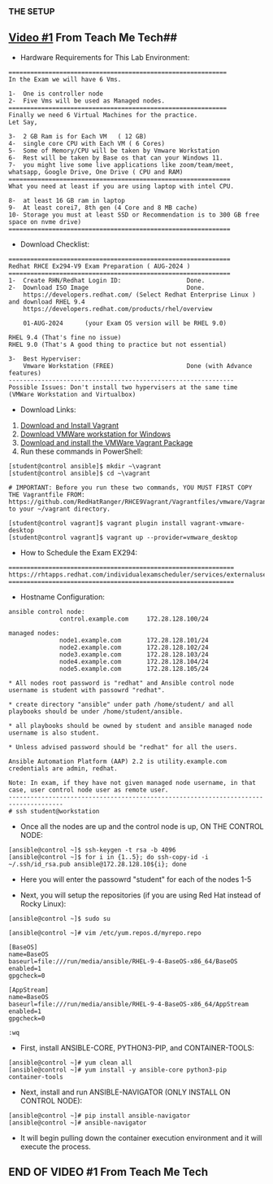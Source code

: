 ### THE SETUP ###

## <a href="https://www.youtube.com/watch?v=8Ls56awCJ_U&list=PLYB6dfdhWDePZf4fd4YgGGtSX_vHKv5vz&index=1">Video #1</a> From Teach Me Tech##

* Hardware Requirements for This Lab Environment:
```
============================================================
In the Exam we will have 6 Vms.

1-  One is controller node
2-  Five Vms will be used as Managed nodes.
============================================================
Finally we need 6 Virtual Machines for the practice.
Let Say,

3-  2 GB Ram is for Each VM   ( 12 GB)
4-  single core CPU with Each VM ( 6 Cores)
5-  Some of Memory/CPU will be taken by Vmware Workstation 
6-  Rest will be taken by Base os that can your Windows 11.
7-  you might live some live applications like zoom/team/meet, whatsapp, Google Drive, One Drive ( CPU and RAM)
=============================================================
What you need at least if you are using laptop with intel CPU.

8-  at least 16 GB ram in laptop
9-  At least corei7, 8th gen (4 Core and 8 MB cache)
10- Storage you must at least SSD or Recommendation is to 300 GB free space on nvme drive)
=============================================================
```

* Download Checklist:
```
=============================================================
Redhat RHCE Ex294-V9 Exam Preparation ( AUG-2024 )
=============================================================
1-  Create RHN/Redhat Login ID:                  Done.
2-  Download ISO Image                           Done.
    https://developers.redhat.com/ (Select Redhat Enterprise Linux ) and download RHEL 9.4
    https://developers.redhat.com/products/rhel/overview

    01-AUG-2024      (your Exam OS version will be RHEL 9.0)

RHEL 9.4 (That's fine no issue)
RHEL 9.0 (That's A good thing to practice but not essential)

3-  Best Hyperviser:
    Vmware Workstation (FREE)                    Done (with Advance features)
--------------------------------------------------------------
Possible Issues: Don't install two hypervisers at the same time (VMWare Workstation and Virtualbox)
```

* Download Links: 
1) <a href=https://developer.hashicorp.com/vagrant/install>Download and Install Vagrant</a> 
2) <a href=https://m.majorgeeks.com/files/details/vmware_workstation_for_windows.html>Download VMWare workstation for Windows</a>
3) <a href=https://developer.hashicorp.com/vagrant/install/vmware>Download and install the VMWare Vagrant Package</a>
4) Run these commands in PowerShell:
```
[student@control ansible]$ mkdir ~\vagrant
[student@control ansible]$ cd ~\vagrant

# IMPORTANT: Before you run these two commands, YOU MUST FIRST COPY THE Vagrantfile FROM:
https://github.com/RedHatRanger/RHCE9Vagrant/Vagrantfiles/vmware/Vagrantfile to your ~/vagrant directory.

[student@control vagrant]$ vagrant plugin install vagrant-vmware-desktop
[student@control vagrant]$ vagrant up --provider=vmware_desktop
```

* How to Schedule the Exam EX294:
```
==============================================================
https://rhtapps.redhat.com/individualexamscheduler/services/externaluser/login
==============================================================
```

* Hostname Configuration:
```
ansible control node: 
              control.example.com     172.28.128.100/24

managed nodes:
              node1.example.com       172.28.128.101/24
              node2.example.com       172.28.128.102/24
              node3.example.com       172.28.128.103/24
              node4.example.com       172.28.128.104/24
              node5.example.com       172.28.128.105/24
              
* All nodes root password is "redhat" and Ansible control node username is student with passowrd "redhat".

* create directory "ansible" under path /home/student/ and all playbooks should be under /home/student/ansible.

* all playbooks should be owned by student and ansible managed node username is also student.

* Unless advised password should be "redhat" for all the users.

Ansible Automation Platform (AAP) 2.2 is utility.example.com credentials are admin, redhat.

Note: In exam, if they have not given managed node username, in that case, user control node user as remote user.
-------------------------------------------------------------------------------------
# ssh student@workstation
```

* Once all the nodes are up and the control node is up, ON THE CONTROL NODE:
```
[ansible@control ~]$ ssh-keygen -t rsa -b 4096
[ansible@control ~]$ for i in {1..5}; do ssh-copy-id -i ~/.ssh/id_rsa.pub ansible@172.28.128.10${i}; done
```

* Here you will enter the passowrd "student" for each of the nodes 1-5

* Next, you will setup the repositories (if you are using Red Hat instead of Rocky Linux):
```
[ansible@control ~]$ sudo su
```
```
[ansible@control ~]# vim /etc/yum.repos.d/myrepo.repo

[BaseOS]
name=BaseOS
baseurl=file:///run/media/ansible/RHEL-9-4-BaseOS-x86_64/BaseOS
enabled=1
gpgcheck=0

[AppStream]
name=BaseOS
baseurl=file:///run/media/ansible/RHEL-9-4-BaseOS-x86_64/AppStream
enabled=1
gpgcheck=0

:wq
```

* First, install ANSIBLE-CORE, PYTHON3-PIP, and CONTAINER-TOOLS:
```
[ansible@control ~]# yum clean all
[ansible@control ~]# yum install -y ansible-core python3-pip container-tools
```

* Next, install and run ANSIBLE-NAVIGATOR (ONLY INSTALL ON CONTROL NODE):
```
[ansible@control ~]# pip install ansible-navigator
[ansible@control ~]# ansible-navigator
```

* It will begin pulling down the container execution environment and it will execute the process.
## END OF VIDEO #1 From Teach Me Tech ##
